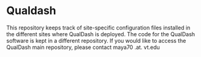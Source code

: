 # Qualdash
This repository keeps track of site-specific configuration files installed in the different sites where QualDash is deployed. 
The code for the QualDash software is kept in a different repository. If you would like to access the QualDash main repository, please contact maya70 .at. vt.edu

